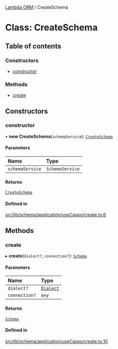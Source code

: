 [Lambda ORM](../README.md) / CreateSchema

# Class: CreateSchema

## Table of contents

### Constructors

- [constructor](CreateSchema.md#constructor)

### Methods

- [create](CreateSchema.md#create)

## Constructors

### constructor

• **new CreateSchema**(`schemaService`): [`CreateSchema`](CreateSchema.md)

#### Parameters

| Name | Type |
| :------ | :------ |
| `schemaService` | `SchemaService` |

#### Returns

[`CreateSchema`](CreateSchema.md)

#### Defined in

[src/lib/schema/application/useCases/create.ts:6](https://github.com/lambda-orm/lambdaorm-base/blob/2344cdd/src/lib/schema/application/useCases/create.ts#L6)

## Methods

### create

▸ **create**(`dialect?`, `connection?`): [`Schema`](../interfaces/Schema.md)

#### Parameters

| Name | Type |
| :------ | :------ |
| `dialect?` | [`Dialect`](../enums/Dialect.md) |
| `connection?` | `any` |

#### Returns

[`Schema`](../interfaces/Schema.md)

#### Defined in

[src/lib/schema/application/useCases/create.ts:10](https://github.com/lambda-orm/lambdaorm-base/blob/2344cdd/src/lib/schema/application/useCases/create.ts#L10)
